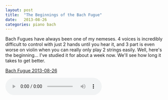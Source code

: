 ```yaml
---
layout: post
title:  "The Beginnings of the Bach Fugue"
date:   2013-08-26
categories: piano bach
---
```


Bach Fugues have always been one of my nemeses. 4 voices is incredibly difficult to control with just 2 hands until you hear it, and 3 part is even worse on violin when you can really only play 2 strings easily. Well, here's the beginning... I've studied it for about a week now. We'll see how long it takes to get better.

[Bach Fugue 2013-08-26](/audio/2013-08-26-bach-fugue.mp4)

<audio controls src="/audio/2013-08-26-bach-fugue.mp4">
